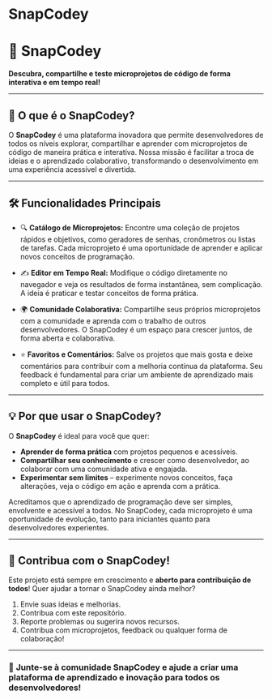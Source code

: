 # SnapCodey
# 🌟 SnapCodey
**Descubra, compartilhe e teste microprojetos de código de forma interativa e em tempo real!**

---

## 🚀 O que é o SnapCodey?
O **SnapCodey** é uma plataforma inovadora que permite desenvolvedores de todos os níveis explorar, compartilhar e aprender com microprojetos de código de maneira prática e interativa. Nossa missão é facilitar a troca de ideias e o aprendizado colaborativo, transformando o desenvolvimento em uma experiência acessível e divertida.

---

## 🛠️ Funcionalidades Principais
- 🔍 **Catálogo de Microprojetos:**
  Encontre uma coleção de projetos rápidos e objetivos, como geradores de senhas, cronômetros ou listas de tarefas. Cada microprojeto é uma oportunidade de aprender e aplicar novos conceitos de programação.

- ✍️ **Editor em Tempo Real:**
  Modifique o código diretamente no navegador e veja os resultados de forma instantânea, sem complicação. A ideia é praticar e testar conceitos de forma prática.

- 🌍 **Comunidade Colaborativa:**
  Compartilhe seus próprios microprojetos com a comunidade e aprenda com o trabalho de outros desenvolvedores. O SnapCodey é um espaço para crescer juntos, de forma aberta e colaborativa.

- ⭐ **Favoritos e Comentários:**
  Salve os projetos que mais gosta e deixe comentários para contribuir com a melhoria contínua da plataforma. Seu feedback é fundamental para criar um ambiente de aprendizado mais completo e útil para todos.

---

## 💡 Por que usar o SnapCodey?
O **SnapCodey** é ideal para você que quer:
- **Aprender de forma prática** com projetos pequenos e acessíveis.
- **Compartilhar seu conhecimento** e crescer como desenvolvedor, ao colaborar com uma comunidade ativa e engajada.
- **Experimentar sem limites** – experimente novos conceitos, faça alterações, veja o código em ação e aprenda com a prática.

Acreditamos que o aprendizado de programação deve ser simples, envolvente e acessível a todos. No SnapCodey, cada microprojeto é uma oportunidade de evolução, tanto para iniciantes quanto para desenvolvedores experientes.

---

## 🤝 Contribua com o SnapCodey!
Este projeto está sempre em crescimento e **aberto para contribuição de todos**!
Quer ajudar a tornar o SnapCodey ainda melhor?
1. Envie suas ideias e melhorias.
2. Contribua com este repositório.
3. Reporte problemas ou sugerira novos recursos.
4. Contribua com microprojetos, feedback ou qualquer forma de colaboração!

---

### 🌟 **Junte-se à comunidade SnapCodey e ajude a criar uma plataforma de aprendizado e inovação para todos os desenvolvedores!**
